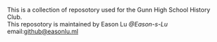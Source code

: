 This is a collection of reposotory used for the Gunn High School History Club.<br>
This reposotory is maintained by Eason Lu <i>@Eason-s-Lu</i> email:<a href="mailto:github@easonlu.ml">github@easonlu.ml</a>
